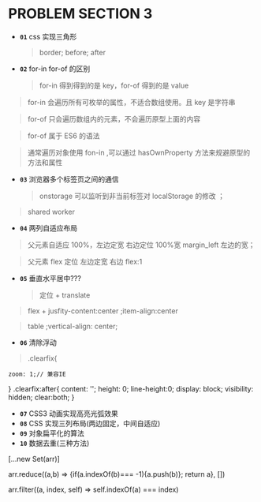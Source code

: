# PROBLEM SECTION 3

- **`01`** css 实现三角形
  > border; before; after
- **`02`** for-in for-of 的区别
  > for-in 得到得到的是 key，for-of 得到的是 value

> for-in 会遍历所有可枚举的属性，不适合数组使用。且 key 是字符串

> for-of 只会遍历数组内的元素，不会遍历原型上面的内容

> for-of 属于 ES6 的语法

> 通常遍历对象使用 fon-in ,可以通过 hasOwnProperty 方法来规避原型的方法和属性

- **`03`** 浏览器多个标签页之间的通信
  > onstorage 可以监听到非当前标签对 localStorage 的修改 ；

> shared worker

- **`04`** 两列自适应布局

> 父元素自适应 100%，左边定宽 右边定位 100%宽 margin_left 左边的宽；

> 父元素 flex 定位 左边定宽 右边 flex:1

- **`05`** 垂直水平居中???
  > 定位 + translate

> flex + jusfity-content:center ;item-align:center

> table ;vertical-align: center;

- **`06`** 清除浮动

> .clearfix{

    zoom: 1;// 兼容IE

}
.clearfix:after{
content: '';
height: 0;
line-height:0;
display: block;
visibility: hidden;
clear:both;
}

- **`07`** CSS3 动画实现高亮光弧效果
- **`08`** CSS 实现三列布局(两边固定，中间自适应)
- **`09`** 对象扁平化的算法
- **`10`** 数据去重(三种方法)

[...new Set(arr)]

arr.reduce((a,b) => {if(a.indexOf(b)=== -1){a.push(b)}; return a}, [])

arr.filter((a, index, self) => self.indexOf(a) === index)
